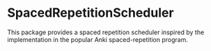 # SpacedRepetitionScheduler

This package provides a spaced repetition scheduler inspired by the implementation in the popular Anki spaced-repetition program.
